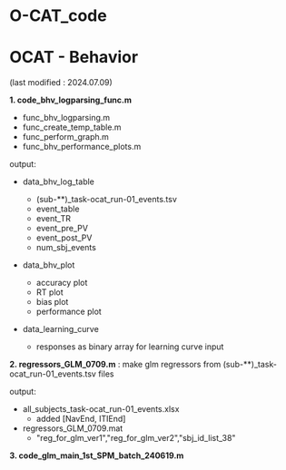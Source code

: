 # O-CAT_code

# OCAT - Behavior
(last modified : 2024.07.09)

**1. code_bhv_logparsing_func.m**
  - func_bhv_logparsing.m
  - func_create_temp_table.m
  - func_perform_graph.m
  - func_bhv_performance_plots.m

output:
- data_bhv_log_table
  - (sub-**)_task-ocat_run-01_events.tsv
  - event_table
  - event_TR
  - event_pre_PV
  - event_post_PV
  - num_sbj_events

- data_bhv_plot
  - accuracy plot
  - RT plot
  - bias plot
  - performance plot
   
 - data_learning_curve
   - responses as binary array for learning curve input  

**2. regressors_GLM_0709.m**
   : make glm regressors from (sub-**)_task-ocat_run-01_events.tsv files

output:
- all_subjects_task-ocat_run-01_events.xlsx
  - added [NavEnd, ITIEnd]
- regressors_GLM_0709.mat
  - "reg_for_glm_ver1","reg_for_glm_ver2","sbj_id_list_38"
 
**3. code_glm_main_1st_SPM_batch_240619.m**





